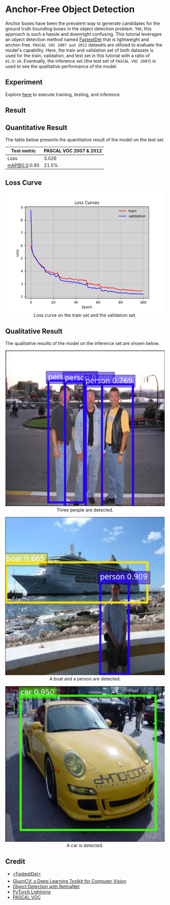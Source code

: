 # Anchor-Free Object Detection


Anchor boxes have been the prevalent way to generate candidates for the ground truth bounding boxes in the object detection problem. Yet, this approach is such a hassle and downright confusing. This tutorial leverages an object detection method named [FastestDet](https://github.com/dog-qiuqiu/FastestDet) that is lightweight and anchor-free. ``PASCAL VOC 2007 and 2012`` datasets are utilized to evaluate the model's capability. Here, the train and validation set of both datasets is used for the train, validation, and test set in this tutorial with a ratio of ``81:9:10``. Eventually, the inference set (the test set of ``PASCAL VOC 2007``) is used to see the qualitative performance of the model.


## Experiment


Explore [here](https://github.com/reshalfahsi/anchor-free-object-detection/blob/master/AnchorFreeObjectDetection.ipynb) to execute training, testing, and inference.


## Result

## Quantitative Result

The table below presents the quantitative result of the model on the test set.

Test metric | PASCAL VOC 2007 & 2012
------------ | -------------
Loss |  3.026
mAP@0.5:0.95 | 21.5%


## Loss Curve

<p align="center"> <img src="https://github.com/reshalfahsi/anchor-free-object-detection/blob/master/assets/loss_curve.png" alt="loss_curve" > <br /> Loss curve on the train set and the validation set. </p>


## Qualitative Result

The qualitative results of the model on the inference set are shown below.

<p align="center"> <img src="https://github.com/reshalfahsi/anchor-free-object-detection/blob/master/assets/result00.png" alt="result00" > <br /> Three people are detected. </p>

<p align="center"> <img src="https://github.com/reshalfahsi/anchor-free-object-detection/blob/master/assets/result01.png" alt="result01" > <br /> A boat and a person are detected. </p>

<p align="center"> <img src="https://github.com/reshalfahsi/anchor-free-object-detection/blob/master/assets/result02.png" alt="result02" > <br /> A car is detected. </p>


## Credit

- [⚡FastestDet⚡](https://github.com/dog-qiuqiu/FastestDet)
- [GluonCV: a Deep Learning Toolkit for Computer Vision](https://cv.gluon.ai/contents.html)
- [Object Detection with RetinaNet](https://keras.io/examples/vision/retinanet/)
- [PyTorch Lightning](https://lightning.ai/docs/pytorch/latest/)
- [PASCAL VOC](http://host.robots.ox.ac.uk/pascal/VOC/)
